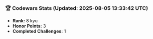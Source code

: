 ### 🏆 Codewars Stats (Updated: 2025-08-05 13:33:42 UTC)

- **Rank:** 8 kyu
- **Honor Points:** 3
- **Completed Challenges:** 1
